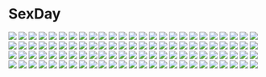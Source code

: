 # SexDay
![](https://konachan.com/image/a34f28cd455fb021483aa9211e54849a/Konachan.com%20-%2089325%20blonde_hair%20blue_eyes%20breasts%20kurosaki_mea%20long_hair%20nipple_slip%20nude%20pink_hair%20red_eyes%20red_hair%20short_hair%20to_love_ru%20topless%20yabuki_kentarou.jpg)
![](https://konachan.com/image/d9c1d27ad1fad536c886a232e415a797/Konachan.com%20-%20149849%20blue_hair%20chou_chou%20chou_chou_masochist%20game_cg%20jpeg_artifacts%20loli%20mugen_souls.jpg)
![](https://konachan.com/image/4429d315b4c3c9e25b5d083600061a47/Konachan.com%20-%20125930%20amumu%20animal_ears%20bandage%20blue_eyes%20brown_hair%20kneehighs%20long_hair%20school_uniform%20skirt%20tail%20tears%20tie%20tororoto%20twintails%20yellow_eyes.jpg)
![](https://konachan.com/image/ba90d3c6b50059b6c02fc18a3f9f9ebb/Konachan.com%20-%20295320%20ass%20blush%20boots%20cape%20fang%20hat%20kuroinu_%28game%29%20nude%20red_eyes%20ruu_ruu%20short_hair%20thighhighs%20weapon%20yu_3.jpg)
![](https://konachan.com/image/6106dffd3632e0a2d1ac6dd0b3cac6af/Konachan.com%20-%20277529%20barefoot%20brown_hair%20hc%20jpeg_artifacts%20long_hair%20navel%20original%20red_eyes%20shorts%20watermark.jpg)
![](https://konachan.com/jpeg/d42d987b87eca5c45192036efcf078c8/Konachan.com%20-%20219667%20animal%20aqua_eyes%20aqua_hair%20bird%20building%20camera%20cat%20city%20dangmill%20feathers%20hatsune_miku%20kneehighs%20long_hair%20skirt%20twintails%20umbrella%20vocaloid.jpg)
![](https://konachan.com/jpeg/d24b8d439eb970f3d247fb64ec771ae2/Konachan.com%20-%20221095%20animal%20bat%20blush%20bodysuit%20breasts%20cleavage%20cosplay%20darkstalkers%20elbow_gloves%20gloves%20gray_hair%20headdress%20long_hair%20pantyhose%20wings%20yellow_eyes.jpg)
![](https://konachan.com/image/70c46df4e6eac94f793fcdcba9e7cdc5/Konachan.com%20-%2078274%20bikini%20brown_hair%20green_eyes%20hashi%20school_swimsuit%20swimsuit.jpg)
![](https://konachan.com/jpeg/5dcedfc087734037cc1e48aed7ba8bd0/Konachan.com%20-%20187248%20sakakidani%20vocaloid.jpg)
![](https://konachan.com/image/d599f745c97e3307435e22df5d4156a0/Konachan.com%20-%20178237%20akiyama_yukari%20flowers%20girls_und_panzer%20isuzu_hana%20nishizumi_miho%20reizei_mako%20school_uniform%20takebe_saori.jpg)
![](https://konachan.com/jpeg/7657078312bf628ffecb038d94e0947e/Konachan.com%20-%208744%20izumi_konata%20japanese_clothes%20lucky_star%20miko.jpg)
![](https://konachan.com/image/6bc52333b22fc83be28715b91974a60a/Konachan.com%20-%2048467%20dendrobium%20nishieda.jpg)
![](https://konachan.com/jpeg/48f96cbfa16de322ea04db362d7d45df/Konachan.com%20-%2018526%20close%20rahxephon.jpg)
![](https://konachan.com/image/649c3722c83354ad670a5d5e32efdfcb/Konachan.com%20-%20204494%20anus%20blue_eyes%20blue_hair%20breasts%20hatsune_miku%20jack_dempa%20long_hair%20nipples%20nude%20pussy%20thighhighs%20twintails%20uncensored%20vocaloid.jpg)
![](https://konachan.com/image/e084637118fe9ef0da0f7983193c0e82/Konachan.com%20-%208917%20kanon%20kawasumi_mai.jpg)
![](https://konachan.com/image/a9c2fd6b3cc957670616bd8cdf0805f0/Konachan.com%20-%20169005%202girls%20bicycle%20black_hair%20blue_eyes%20brown_hair%20building%20car%20eichisu%20kneehighs%20original%20scenic%20school_uniform%20short_hair%20skirt%20tree.jpg)
![](https://konachan.com/image/2db13bd601f0cf41f6d1b9dac791bb93/Konachan.com%20-%20222422%20blush%20boots%20bow%20brown_hair%20cameltoe%20green_eyes%20kick%20long_hair%20original%20panties%20pantyhose%20ponytail%20school_uniform%20see_through%20tie%20underwear%20upskirt.jpg)
![](https://konachan.com/jpeg/a50c5c8a531373981d20dcfae058c1e8/Konachan.com%20-%2046826%20tagme.jpg)
![](https://konachan.com/jpeg/915cd3d81f99024798209b597e824ee9/Konachan.com%20-%20242294%20annin_doufu%20bike_shorts%20breasts%20cleavage%20grass%20idolmaster%20necklace%20park%20saitou_youko%20shade%20shorts%20summer%20sunglasses%20towel%20tree%20wink%20wristwear.jpg)
![](https://konachan.com/image/4791266fe0ec61b648828b627bf6b3f9/Konachan.com%20-%2050911%20enma_ai%20jigoku_shoujo%20mikage_yuzuki.jpg)
![](https://konachan.com/image/5c20f7e695f4dc26199365cae9b8d727/Konachan.com%20-%2042295%20sakurano_otoha%20sky_girls.jpg)
![](https://konachan.com/image/038ac4462ba78fc128f6ae14f0f7183d/Konachan.com%20-%20166655%20aqua_eyes%20blonde_hair%20bow%20censored%20doll%20fellatio%20hat%20long_hair%20penis%20ribbons%20rozen_maiden%20shinku%20twintails.jpg)
![](https://konachan.com/image/bcad329f179b54e929f609af34727199/Konachan.com%20-%2049571%20blonde_hair%20blue_eyes%20kagamine_len%20kagamine_rin%20male%20school_uniform%20short_hair%20vocaloid%20yori.jpg)
![](https://konachan.com/image/aef060ad0684ee0b0e03cb69aaf5b21d/Konachan.com%20-%2077579%20blue_eyes%20blue_hair%20hatsune_miku%20honoka_%28ranukirai%29%20twintails%20vocaloid.jpg)
![](https://konachan.com/image/d49ebfd77abd5ab2e5d0a89f38a71e10/Konachan.com%20-%20150262%20akaza_akari%20ass%20barefoot%20funami_yui%20jpeg_artifacts%20panties%20panty_pull%20tagme%20toshinou_kyouko%20underwear%20yoshikawa_chinatsu%20yuru_yuri.jpg)
![](https://konachan.com/jpeg/cc86e77e51ecaefb34b85c0d4008ad16/Konachan.com%20-%20296894%20animal_ears%20bed%20book%20brown_hair%20bunny_ears%20cape%20chitosezaka_suzu%20lolita_fashion%20original%20petals%20red_eyes%20skirt%20thighhighs%20waifu2x.jpg)
![](https://konachan.com/jpeg/bafa33ab6f8718ae549497c0c938d83a/Konachan.com%20-%20272177%20alice_in_wonderland%20cosplay%20hatsune_miku%20kaito%20male%20spencer_sais%20vocaloid.jpg)
![](https://konachan.com/image/5f8e5b3869ca8cbf1bfe9d7a9dcb0260/Konachan.com%20-%20265840%20animeflux%20fingering%20nipples%20no_bra%20original%20panties%20panty_pull%20pussy%20school_uniform%20shirt_lift%20thighhighs%20uncensored%20underwear%20uniform%20yuri.jpg)
![](https://konachan.com/jpeg/1b3fe8b5e992d1be1c6f67ffc8d973bf/Konachan.com%20-%20188497%20akaza%20aquaplus%20blush%20breasts%20fingering%20footjob%20headdress%20leaf%20long_hair%20maid%20nipples%20nopan%20penis%20pussy%20thighhighs%20to_heart%20to_heart_2%20uncensored.jpg)
![](https://konachan.com/image/c57221978e7832e8dc5868ea123dfed0/Konachan.com%20-%20155744%20blue_hair%20breasts%20kimuti-g%20long_hair%20nude%20pubic_hair%20tagme%20vividblue%20vividred_operation%20wink.jpg)
![](https://konachan.com/jpeg/db9348f193cc22667bb4b4a268b60d42/Konachan.com%20-%20286915%20ass%20azur_lane%20bed%20bow%20breasts%20candy%20chocolate%20choker%20cleavage%20dress%20drink%20food%20fruit%20gray_hair%20ribbons%20short_hair%20strawberry%20watermelon%20wristwear.jpg)
![](https://konachan.com/image/8726ed28da191d46901d4390f60c850d/Konachan.com%20-%2090223%20blue_eyes%20blue_hair%20gokou_ruri%20long_hair%20ore_no_imouto_ga_konna_ni_kawaii_wake_ga_nai.jpg)
![](https://konachan.com/jpeg/40e4d197e3a68dd3245bed73c2fc8082/Konachan.com%20-%20300513%20armor%20fate_grand_order%20fate_%28series%29%20gloves%20magicians%20mash_kyrielight%20pink_hair%20purple_eyes%20short_hair%20water%20watermark.jpg)
![](https://konachan.com/image/f9c72aa37dd2cd2611008b7905212f18/Konachan.com%20-%20286363%20ball%20beach%20bikini%20breasts%20cleavage%20close%20clouds%20cropped%20navel%20original%20rerrere%20shorts%20sky%20swimsuit%20water.jpg)
![](https://konachan.com/jpeg/16c5bcd62061c5ecf89aaac6f3633ac4/Konachan.com%20-%20213226%20akabeisoft3%20bath%20black_hair%20breasts%20game_cg%20kirimi_hikari%20navel%20nipples%20nude%20red_eyes%20sorairo_innocent%20tagme_%28artist%29%20third-party_edit.jpg)
![](https://konachan.com/jpeg/3bf4352f6c16d796638292df8aca7068/Konachan.com%20-%2061159%20ass%20panties%20stockings%20taka_tony%20underboob%20underwear.jpg)
![](https://konachan.com/image/71469c1537fee02c4fa8d8c976aa5da7/Konachan.com%20-%20165818%20animal%20black_hair%20blood%20cat%20hatsune_miku%20hoshii_hisa%20japanese_clothes%20kimono%20long_hair%20red_eyes%20umbrella%20vocaloid.jpg)
![](https://konachan.com/image/e7d5bd7d0483aa24113a1715aa625ee9/Konachan.com%20-%2048925%20ghibli%20kaze_no_tani_no_nausicaa%20nausicaa%20ohmu.jpg)
![](https://konachan.com/jpeg/ff70d5a6f329f7fb3429568b5a96d869/Konachan.com%20-%20305743%20anthropomorphism%20azur_lane%20bikini%20blush%20breast_hold%20cum%20goggles%20lolicept%20orange_eyes%20paizuri%20ponytail%20red_hair%20swimsuit%20water%20wet%20zara_%28azur_lane%29.jpg)
![](https://konachan.com/image/febb993880f1c4d213b2530dade9949b/Konachan.com%20-%20248997%20airship%20boots%20cape%20clouds%20gray_hair%20hat%20long_hair%20original%20pixiv_fantasia%20sky%20yuushouku.jpg)
![](https://konachan.com/jpeg/9fbc24b78f3cdde97c60b8ff78bad2fd/Konachan.com%20-%20198876%20black_hair%20blue_eyes%20breasts%20cleavage%20dress%20gloves%20hestia_%28danmachi%29%20no_bra%20tagme_%28artist%29%20twintails%20underwear.jpg)
![](https://konachan.com/image/fba244ce928b696e363cbc1ca1bc2ed4/Konachan.com%20-%2051121%20ikkitousen%20kanu_unchou%20ryofu_housen.jpg)
![](https://konachan.com/image/3b5eec0a9c63f28a7fa911fa8e0e831a/Konachan.com%20-%20139418%20akiyama_mio%20bikini%20food%20hirasawa_yui%20ice_cream%20k-on%21%20kotobuki_tsumugi%20nakano_azusa%20swimsuit%20tainaka_ritsu%20ueno_chiyoko%20water%20wink.jpg)
![](https://konachan.com/image/6ebbdaa7ea6524598398e604e746cd5e/Konachan.com%20-%20119179%20brown_hair%20flowers%20idolmaster%20kuno_toya%20minase_iori%20wink.jpg)
![](https://konachan.com/image/1dd19f5d72dea73837807a77eff93cbe/Konachan.com%20-%20307700%20ass%20barefoot%20black_hair%20blush%20brown_hair%20cunnilingus%20dress%20game_cg%20gloves%20horns%20long_hair%20male%20original%20purple_eyes%20pussy%20short_hair%20uncensored.jpg)
![](https://konachan.com/image/c76fb926012f001dc9ca416a99d23ff7/Konachan.com%20-%207185%20gagraphic%20gun%20logo%20uchuu_teiou%20watermark%20weapon.jpg)
![](https://konachan.com/image/adc38c6c3157a648de501f6848a67b49/Konachan.com%20-%20128835%20anthropomorphism%20bikini%20blush%20boots%20dress%20flowers%20gloves%20group%20hat%20japanese_clothes%20kimono%20original%20oso%20scarf%20short_hair%20swimsuit%20tail.jpg)
![](https://konachan.com/image/294e4b37d0628d5c20a7d91274b542e8/Konachan.com%20-%2040143%20amagai_tarou%20headphones%20hug.jpg)
![](https://konachan.com/image/00cc62a23913d6d309dfe8f2ba38d5d8/Konachan.com%20-%2073362%20phorni%20shiro_%28octet%29%20symphonic_rain.jpg)
![](https://konachan.com/image/f48c871934a39d904193753e909ee0d1/Konachan.com%20-%2015605%20high_priest_%28ragnarok_online%29%20ragnarok_online.jpg)
![](https://konachan.com/image/21727b89ec73424b546759e390a195e0/Konachan.com%20-%2062540%202girls%20bow%20brown_eyes%20brown_hair%20long_hair%20misaka_mikoto%20school_uniform%20shirai_kuroko%20short_hair%20to_aru_majutsu_no_index%20twintails.jpg)
![](https://konachan.com/image/522038c701483446f39c663aed0484d1/Konachan.com%20-%20285849%20blonde_hair%20building%20car%20cat_smile%20city%20gloves%20green_eyes%20gun%20ibara_dance%20kfc%20original%20short_hair%20skirt%20thighhighs%20weapon%20zettai_ryouiki.jpg)
![](https://konachan.com/jpeg/55b841111ead10b3ea153637fc3f89fe/Konachan.com%20-%20290586%20black_hair%20building%20city%20collar%20gloves%20green_eyes%20halo%20original%20short_hair%20staff%20swav%20thighhighs%20weapon%20zettai_ryouiki.jpg)
![](https://konachan.com/jpeg/adc878cc23e364189927452dbe9e2e83/Konachan.com%20-%20223473%20bow_%28weapon%29%20dress%20original%20petals%20ponytail%20shade%20short_hair%20silhouette%20tree%20weapon%20yamakawa.jpg)
![](https://konachan.com/jpeg/be439ffcd5c4ead196c493146650b34f/Konachan.com%20-%20221072%202girls%20bed%20blonde_hair%20breasts%20cleavage%20momioka_risa%20navel%20panties%20pink_eyes%20pink_hair%20scan%20school_uniform%20tail%20to_love_ru%20underwear%20undressing.jpg)
![](https://konachan.com/jpeg/1c7b36cacafedd07ffd1fb9816ed16fb/Konachan.com%20-%20249573%20aqua_eyes%20blonde_hair%20boku_wa_tomodachi_ga_sukunai%20breasts%20cait%20fireworks%20japanese_clothes%20kashiwazaki_sena%20long_hair%20night%20yukata.jpg)
![](https://konachan.com/image/17228410df61da5a9e5abad8414b8b99/Konachan.com%20-%2039705%20nagato_yuki%20shamisen%20suzumiya_haruhi_no_yuutsu.jpg)
![](https://konachan.com/image/49fdcc46bce37feb6e8114d2813643ef/Konachan.com%20-%20210189%202girls%20animal%20bird%20black_hair%20blue_hair%20book%20building%20hat%20jeanex%20long_hair%20navel%20original%20phone%20ribbons%20sideboob%20skirt%20stairs%20twintails%20uniform.jpg)
![](https://konachan.com/image/5aebe471f98125a7567081f9d1e7b6f3/Konachan.com%20-%207715%20beach%20bikini%20murakami_suigun%20red_eyes%20ribbons%20silvery_white%20swimsuit%20twintails%20water.jpg)
![](https://konachan.com/jpeg/1d2a53cca879f07f50f4f86f1c4d03c3/Konachan.com%20-%20192716%20blue_eyes%20bodysuit%20clouds%20elbow_gloves%20game_cg%20gloves%20ichinose_rika%20purple_hair%20short_hair%20skintight%20sky%20sprite%20suzumori%20water%20yuuki_itsuka.jpg)
![](https://konachan.com/jpeg/cf4dd0cadf35e409cad47c1e581887c7/Konachan.com%20-%20212044%20blue_eyes%20blush%20boots%20breasts%20brown_hair%20candy%20christmas%20cleavage%20cropped%20hat%20navel%20original%20pcmaniac88%20santa_hat%20thighhighs%20waifu2x%20wink.jpg)
![](https://konachan.com/image/14eed48f89df12d738fdc8e3112af7a7/Konachan.com%20-%20168368%20blue_hair%20bow%20green_eyes%20hatsune_miku%20japanese_clothes%20long_hair%20miko%20nazu-na%20socks%20twintails%20vocaloid%20white.jpg)
![](https://konachan.com/jpeg/766e51487360d1c41ba6e88932c076f3/Konachan.com%20-%20255077%20ass_grab%20black_hair%20braids%20breasts%20brown_hair%20bug_system%20censored%20game_cg%20long_hair%20male%20penis%20purple_eyes%20sex%20short_hair%20skirt%20yufanuries.jpg)
![](https://konachan.com/jpeg/d673ac60ccc3ad6df79ef5b81938d55f/Konachan.com%20-%20103039%20dress%20green_eyes%20makita_moyushi%20pink_eyes%20twintails%20yamiguchi_houko%20yukariki_ichihime%20zaregoto_series.jpg)
![](https://konachan.com/jpeg/c4820ebde15de98e86cc4571012d9316/Konachan.com%20-%20220211%20ashley_rosemarry%20close%20kopianget%20original%20tattoo.jpg)
![](https://konachan.com/image/d4ec74c6dbae309322f78ca02bf31d01/Konachan.com%20-%2071762%20aika_s_granzchesta%20akira_e_ferrari%20alice_carroll%20alicia_florence%20aria%20athena_glory%20mizunashi_akari.jpg)
![](https://konachan.com/image/b2349a66bd88572fa627e874f8528cb0/Konachan.com%20-%20149015%203d%20aqua_eyes%20aqua_hair%20dress%20ektyr_y%20hatsune_miku%20see_through%20summer_dress%20twintails%20underwear%20vocaloid.jpg)
![](https://konachan.com/image/60d9a099e8407ffc2c9dde9530b76469/Konachan.com%20-%2036750%20fate_%28series%29%20fate_stay_night%20medea_%28fate%29%20pointed_ears.jpg)
![](https://konachan.com/jpeg/7ee140a4418071d03006d3d1ab3bbcc2/Konachan.com%20-%20244840%20bakemonogatari%20blonde_hair%20close%20loli%20monogatari_%28series%29%20oshino_shinobu%20transparent%20vector%20yellow_eyes.jpg)
![](https://konachan.com/image/d92768371b6a674a77b5d80a20bd69bc/Konachan.com%20-%2072845%20green_eyes%20green_hair%20hatsune_miku%20long_hair%20twintails%20vocaloid.jpg)
![](https://konachan.com/image/cf27d1efd41bfb6555e379c684128a20/Konachan.com%20-%20135135%20black_hair%20close%20gloves%20hattori_mitsuru%20long_hair%20red_eyes%20sankarea%20sanka_rea%20watermark.jpg)
![](https://konachan.com/jpeg/e63de0c8166c3a1fc4cd9d167740ec82/Konachan.com%20-%20161494%20amou_mikage%20breast_grab%20game_cg%20kikurage%20panties%20pantyhose%20purple_eyes%20purple_hair%20purple_software%20school_uniform%20shiawase_kazokubu%20underwear.jpg)
![](https://konachan.com/image/87acfa3647e600ddb064b4b7f61e0f7b/Konachan.com%20-%2063532%20aoi_isuzu%20blue_hair%20brown_eyes%20favorite%20food%20game_cg%20hisakaki_kosame%20minahoshi_asuho%20red_hair%20school_uniform%20shida_kazuhiro%20short_hair.jpg)
![](https://konachan.com/image/d86c87c7dbe4e0d00e5e626c72c2bfc0/Konachan.com%20-%2046874%20clannad%20furukawa_nagisa.jpg)
![](https://konachan.com/jpeg/e044403fe8d5f28cdcb24c6f8e302768/Konachan.com%20-%20149714%20black_hair%20blush%20cube%20green_eyes%20kanekiyo_miwa%20kurano-kunchi_no_futago_jijou%20kurano_yae%20school_uniform%20wet.jpg)
![](https://konachan.com/jpeg/a2d1aa01d108b01ee9138bb12b4271e1/Konachan.com%20-%20291659%20animal%20asamurasaki%20ass%20baseball_bat%20bed%20bra%20close%20glasses%20original%20panties%20pantyhose%20phone%20short_hair%20sleeping%20underwear%20vibrator%20weapon.jpg)
![](https://konachan.com/jpeg/446e490a12e83aac0b155f522383bc98/Konachan.com%20-%20118538%20blush%20breast_grab%20breasts%20brown_hair%20bunnygirl%20game_cg%20koiiro_soramoyou%20lucie%20nipples%20shinohara_sera.jpg)
![](https://konachan.com/image/160681f22590545a965847d04be90105/Konachan.com%20-%20169489%20anus%20blush%20breasts%20brown_hair%20long_hair%20mikamin%20nipples%20original%20purple_eyes%20pussy%20school_uniform%20shirt_lift%20spread_pussy%20thighhighs%20uncensored.jpg)
![](https://konachan.com/jpeg/e4800d0b18abf9ddbcec34deda7375c9/Konachan.com%20-%2015453%20fang%20suzumiya_haruhi_no_yuutsu%20swimsuit%20tsuruya.jpg)
![](https://konachan.com/jpeg/48f54bd4511b76549276f5afedf9daec/Konachan.com%20-%20102064%20breasts%20brown_eyes%20brown_hair%20game_cg%20hat%20kudoriya_fuuka%20nipples%20panties%20pantyhose%20renai_saimin%20school_uniform%20shirt_lift%20skirt%20skirt_lift%20underwear.jpg)
![](https://konachan.com/image/6d631bafddd31ad6bfbb7712e72158c1/Konachan.com%20-%20122894%20abe_kanari%20bloomers%20demon%20koakuma%20long_hair%20magic%20pointed_ears%20red_hair%20touhou%20wings.jpg)
![](https://konachan.com/image/59ac350100835b552d3a0a501d659bdb/Konachan.com%20-%2069484%20blush%20itou_noiji%20jpeg_artifacts%20pajamas.jpg)
![](https://konachan.com/jpeg/f2751ec6d64212effbd9edba119e4bde/Konachan.com%20-%20148798%20blue_eyes%20original%20short_hair%20sousou_%28sousouworks%29%20white%20white_hair.jpg)
![](https://konachan.com/jpeg/80d4a71d69093e34f3932a0078996b0b/Konachan.com%20-%20254412%20brown_eyes%20brown_hair%20loundraw%20original%20paper%20short_hair%20signed.jpg)
![](https://konachan.com/image/432fdcc59d0d3ad7b1b9b2b635651d27/Konachan.com%20-%2034506%20aquaplus%20kusakabe_yuki%20leaf%20mitsumi_misato%20to_heart%20to_heart_2.jpg)
![](https://konachan.com/jpeg/0ce499c05fd1317b11133a60c5f9e4e6/Konachan.com%20-%20254036%20barefoot%20chrono_clock%20game_cg%20halo%20japanese_clothes%20koku%20kuro_%28chrono_clock%29%20long_hair%20magic%20pink_hair%20purple_software.jpg)
![](https://konachan.com/image/64c5e20414747f2d1bbff2df71db8339/Konachan.com%20-%20262955%20animal%20building%20fish%20instrument%20kukka%20male%20original%20scenic%20stairs%20underwater%20water%20waterfall.jpg)
![](https://konachan.com/image/433bc275ff17aa73647daa0a9f6f6189/Konachan.com%20-%20156888%202girls%20bed%20black_hair%20breasts%20iwato_kasumi%20jindai_komaki%20kasumi_seiki%20long_hair%20nipples%20nude%20saki.jpg)
![](https://konachan.com/jpeg/e76c25c5759f90ced93a541a9d5500e6/Konachan.com%20-%20204044%20game_cg%20glasses%20kick%20mote_sugite_shuraba_na_ore%20niimura_miyako%20panties%20praline%20purple_hair%20striped_panties%20underwear%20yuuki_rika.jpg)
![](https://konachan.com/jpeg/32bd122eb8fb2ca0276279fafb81e9ca/Konachan.com%20-%20278857%20anus%20bandage%20bed%20blush%20brown_hair%20censored%20collar%20hat%20megumin%20pussy%20red_eyes%20shirousa%20short_hair%20spread_legs%20tears%20thighhighs%20witch_hat.jpg)
![](https://konachan.com/image/9bbe473251289d4721fa96977acf871e/Konachan.com%20-%20117830%20ass%20blonde_hair%20blush%20green_eyes%20halloween%20hat%20jpeg_artifacts%20original%20panties%20pointed_ears%20pumpkin%20sakaki_%28noi-gren%29%20thighhighs%20underwear%20witch.jpg)
![](https://konachan.com/image/60c4a45582bf2660d47e1b14cded5deb/Konachan.com%20-%20157058%20all_male%20black_hair%20blue_eyes%20brown_eyes%20brown_hair%20gloves%20hat%20kuronomine%20male%20ookido_green%20pokemon%20red_%28pokemon%29%20short_hair.jpg)
![](https://konachan.com/image/7b608f9ea6f6b1cff6b32fe9cfd4c9a0/Konachan.com%20-%2078047%20bikini%20brown_eyes%20brown_hair%20swimsuit%20water%20wet.jpg)
![](https://konachan.com/jpeg/65e5b6ee0424bec8168a77832339381b/Konachan.com%20-%2099249%20akemi_homura%20kaname_madoka%20mahou_shoujo_madoka_magica%20miki_sayaka%20sakura_kyouko%20tomoe_mami.jpg)
![](https://konachan.com/image/bd83740b4f2f64d37d77b90f8a9f42e1/Konachan.com%20-%20202101%20blue_hair%20elbow_gloves%20elsword%20flowers%20gloves%20long_hair%20lu_%28elsword%29%20male%20pointed_ears%20rose%20servati%20short_hair%20tiara%20wedding%20wedding_attire%20white_hair.jpg)
![](https://konachan.com/image/617cfa51a50d240a00f6737e83f4c7e9/Konachan.com%20-%2016798%20aika_s_granzchesta%20alice_carroll%20aria%20aria_pokoteng%20chibi%20hime_m_granzchesta%20mizunashi_akari.jpg)
![](https://konachan.com/jpeg/1a8ec27edd6e6e506e5494e701f50b3b/Konachan.com%20-%20174462%20black_hair%20blue_eyes%20blue_hair%20breasts%20censored%20close%20coffee-kizoku%20game_cg%20love_es_m%20nipples%20nude%20sex%20short_hair%20tsurutani_ayaka.jpg)
![](https://konachan.com/jpeg/6dc1ae301174324554b7b6d079bd4bfe/Konachan.com%20-%20283952%20aqua_eyes%20breasts%20butterfly%20cum%20game_cg%20gray_hair%20hentai_kuwa%20navel%20nipples%20nude%20pussy%20seek_girl%20stars%20tagme_%28character%29%20uncensored.jpg)
![](https://konachan.com/image/6359eed1a0ce68382a731520504077b4/Konachan.com%20-%20100261%20ayane%20breasts%20censored%20dead_or_alive%20group%20harem%20helena_douglas%20hitomi%20kasumi%20lei_fang%20nipples%20nude%20penis%20tachibana_omina%20tina_armstrong.jpg)
![](https://konachan.com/jpeg/d593df951b169ccae7bfb31bb5371058/Konachan.com%20-%2098796%20censored%20game_cg%20green_eyes%20green_hair%20hoshizuki_akira%20masturbation%20pussy%20pussy_juice%20school_uniform%20soushinjutsu_rei%20thighhighs%20vibrator.jpg)
